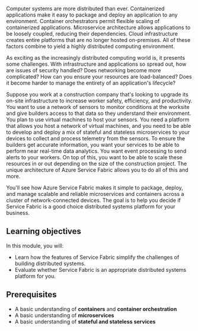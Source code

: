 Computer systems are more distributed than ever. Containerized applications make it easy to package and deploy an application to any environment. Container orchestrators permit flexible scaling of containerized applications. Microservice architecture allows applications to be loosely coupled, reducing their dependencies. Cloud infrastructure creates entire platforms that are no longer hosted on-premises. All of these factors combine to yield a highly distributed computing environment.

As exciting as the increasingly distributed computing world is, it presents some challenges. With infrastructure and applications so spread out, how are issues of security handled? Does networking become more complicated? How can you ensure your resources are load-balanced? Does it become harder to manage the entirety of an application's lifecycle?

Suppose you work at a construction company that's looking to upgrade its on-site infrastructure to increase worker safety, efficiency, and productivity. You want to use a network of sensors to monitor conditions at the worksite and give builders access to that data so they understand their environment. You plan to use virtual machines to host your sensors. You need a platform that allows you host a network of virtual machines, and you need to be able to develop and deploy a mix of stateful and stateless microservices to your devices to collect and process telemetry from the sensors. To ensure the builders get accurate information, you want your services to be able to perform near real-time data analytics. You want event processing to send alerts to your workers. On top of this, you want to be able to scale these resources in or out depending on the size of the construction project. The unique architecture of Azure Service Fabric allows you to do all of this and more.

You'll see how Azure Service Fabric makes it simple to package, deploy, and manage scalable and reliable microservices and containers across a cluster of network-connected devices. The goal is to help you decide if Service Fabric is a good choice distributed systems platform for your business.

## Learning objectives

In this module, you will:

- Learn how the features of Service Fabric simplify the challenges of building distributed systems.
- Evaluate whether Service Fabric is an appropriate distributed systems platform for you.

## Prerequisites

- A basic understanding of **containers** and **container orchestration**
- A basic understanding of **microservices**
- A basic understanding of **stateful and stateless services**
